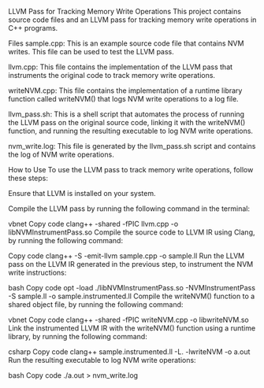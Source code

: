 LLVM Pass for Tracking Memory Write Operations
This project contains source code files and an LLVM pass for tracking memory write operations in C++ programs.

Files
sample.cpp: This is an example source code file that contains NVM writes. This file can be used to test the LLVM pass.

llvm.cpp: This file contains the implementation of the LLVM pass that instruments the original code to track memory write operations.

writeNVM.cpp: This file contains the implementation of a runtime library function called writeNVM() that logs NVM write operations to a log file.

llvm_pass.sh: This is a shell script that automates the process of running the LLVM pass on the original source code, linking it with the writeNVM() function, and running the resulting executable to log NVM write operations.

nvm_write.log: This file is generated by the llvm_pass.sh script and contains the log of NVM write operations.

How to Use
To use the LLVM pass to track memory write operations, follow these steps:

Ensure that LLVM is installed on your system.

Compile the LLVM pass by running the following command in the terminal:

vbnet
Copy code
clang++ -shared -fPIC llvm.cpp -o libNVMInstrumentPass.so
Compile the source code to LLVM IR using Clang, by running the following command:

Copy code
clang++ -S -emit-llvm sample.cpp -o sample.ll
Run the LLVM pass on the LLVM IR generated in the previous step, to instrument the NVM write instructions:

bash
Copy code
opt -load ./libNVMInstrumentPass.so -NVMInstrumentPass -S sample.ll -o sample.instrumented.ll
Compile the writeNVM() function to a shared object file, by running the following command:

vbnet
Copy code
clang++ -shared -fPIC writeNVM.cpp -o libwriteNVM.so
Link the instrumented LLVM IR with the writeNVM() function using a runtime library, by running the following command:

csharp
Copy code
clang++ sample.instrumented.ll -L. -lwriteNVM -o a.out
Run the resulting executable to log NVM write operations:

bash
Copy code
./a.out > nvm_write.log
